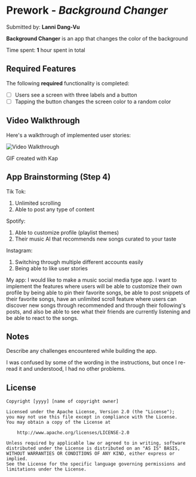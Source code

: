 # Prework - *Background Changer*

Submitted by: **Lanni Dang-Vu**

**Background Changer** is an app that changes the color of the background

Time spent: **1** hour spent in total

## Required Features

The following **required** functionality is completed:

- [ ] Users see a screen with three labels and a button
- [ ] Tapping the button changes the screen color to a random color
 
## Video Walkthrough

Here's a walkthrough of implemented user stories:

<img src='![](https://imgur.com/a/iJBjRvx)' title='Video Walkthrough' width='' alt='Video Walkthrough' />

<!-- Replace this with whatever GIF tool you used! -->
GIF created with Kap 
<!-- Recommended tools:
[Kap](https://getkap.co/) for macOS
[ScreenToGif](https://www.screentogif.com/) for Windows
[peek](https://github.com/phw/peek) for Linux. -->

## App Brainstorming (Step 4)

Tik Tok:
1) Unlimited scrolling
2) Able to post any type of content

Spotify:
1) Able to customize profile (playlist themes)
2) Their music AI that recommends new songs curated to your taste

Instagram:
1) Switching through multiple different accounts easily
2) Being able to like user stories

My app:
I would like to make a music social media type app. I want to implement the features where users will be able to customize their own profile by being able to pin their favorite songs, be able to post snippets of their favorite songs, have an unlimited scroll feature where users can discover new songs through recommended and through their following's posts, and also be able to see what their friends are currently listening and be able to react to the songs.

## Notes

Describe any challenges encountered while building the app.

I was confused by some of the wording in the instructions, but once I re-read it and understood, I had no other problems.

## License

    Copyright [yyyy] [name of copyright owner]

    Licensed under the Apache License, Version 2.0 (the "License");
    you may not use this file except in compliance with the License.
    You may obtain a copy of the License at

        http://www.apache.org/licenses/LICENSE-2.0

    Unless required by applicable law or agreed to in writing, software
    distributed under the License is distributed on an "AS IS" BASIS,
    WITHOUT WARRANTIES OR CONDITIONS OF ANY KIND, either express or implied.
    See the License for the specific language governing permissions and
    limitations under the License.
